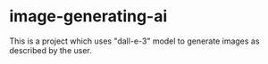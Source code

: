 # image-generating-ai
This is a project which uses "dall-e-3" model to generate images as described by the user.
